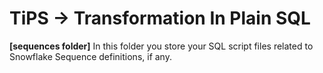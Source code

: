 # TiPS -> Transformation In Plain SQL

**[sequences folder]** In this folder you store your SQL script files related to Snowflake Sequence definitions, if any.
